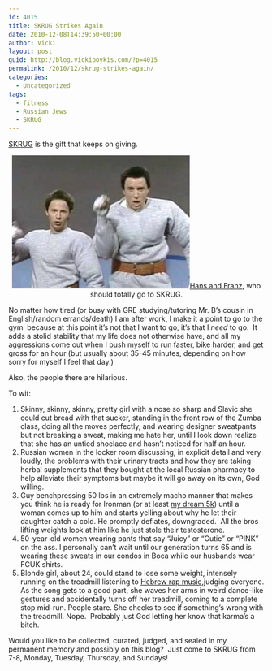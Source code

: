 ```yaml
---
id: 4015
title: SKRUG Strikes Again
date: 2010-12-08T14:39:50+00:00
author: Vicki
layout: post
guid: http://blog.vickiboykis.com/?p=4015
permalink: /2010/12/skrug-strikes-again/
categories:
  - Uncategorized
tags:
  - fitness
  - Russian Jews
  - SKRUG
---
```

[SKRUG](http://blog.vickiboykis.com/2010/11/18/skrug/) is the gift that keeps on giving.

<p style="text-align: center;">
  <a href="https://raw.githubusercontent.com/veekaybee/wlb/gh-pages/assets/images/2010/12/hans-and-franz.jpg"><img class="aligncenter size-full wp-image-4017" title="hans-and-franz" src="https://raw.githubusercontent.com/veekaybee/wlb/gh-pages/assets/images/2010/12/hans-and-franz.jpg" alt="" width="350" height="262" /></a><a href="http://en.wikipedia.org/wiki/Hans_and_Franz">Hans and Franz</a>, who should totally go to SKRUG.
</p>

No matter how tired (or busy with GRE studying/tutoring Mr. B&#8217;s cousin in English/random errands/death) I am after work, I make it a point to go to the gym  because at this point it&#8217;s not that I want to go, it&#8217;s that I _need_ to go.  It adds a stolid stability that my life does not otherwise have, and all my aggressions come out when I push myself to run faster, bike harder, and get gross for an hour (but usually about 35-45 minutes, depending on how sorry for myself I feel that day.)

Also, the people there are hilarious.

To wit:

  1. Skinny, skinny, skinny, pretty girl with a nose so sharp and Slavic she could cut bread with that sucker, standing in the front row of the Zumba class, doing all the moves perfectly, and wearing designer sweatpants but not breaking a sweat, making me hate her, until I look down realize that she has an untied shoelace and hasn&#8217;t noticed for half an hour.
  2. Russian women in the locker room discussing, in explicit detail and very loudly, the problems with their urinary tracts and how they are taking herbal supplements that they bought at the local Russian pharmacy to help alleviate their symptoms but maybe it will go away on its own, God willing.
  3. Guy benchpressing 50 lbs in an extremely macho manner that makes you think he is ready for Ironman (or at least [my dream 5k](http://www.yelp.com/events/miami-5k-hemingway-sunset-run-key-west)) until a woman comes up to him and starts yelling about why he let their daughter catch a cold. He promptly deflates, downgraded.  All the bros lifting weights look at him like he just stole their testosterone.
  4. 50-year-old women wearing pants that say &#8220;Juicy&#8221; or &#8220;Cutie&#8221; or &#8220;PINK&#8221; on the ass. I personally can&#8217;t wait until our generation turns 65 and is wearing these sweats in our condos in Boca while our husbands wear FCUK shirts.
  5. Blonde girl, about 24, could stand to lose some weight, intensely running on the treadmill listening to [Hebrew rap music](http://www.tabletmag.com/arts-and-culture/music/51141/message/),judging everyone. As the song gets to a good part, she waves her arms in weird dance-like gestures and accidentally turns off her treadmill, coming to a complete stop mid-run. People stare. She checks to see if something&#8217;s wrong with the treadmill. Nope.  Probably just God letting her know that karma&#8217;s a bitch.

Would you like to be collected, curated, judged, and sealed in my permanent memory and possibly on this blog?  Just come to SKRUG from 7-8, Monday, Tuesday, Thursday, and Sundays!